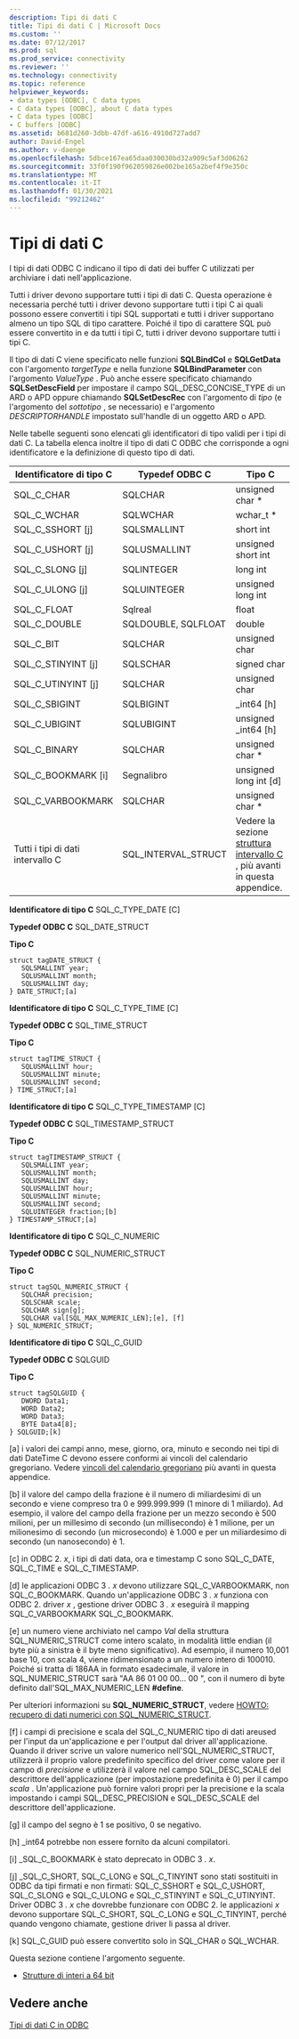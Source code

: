 ```yaml
---
description: Tipi di dati C
title: Tipi di dati C | Microsoft Docs
ms.custom: ''
ms.date: 07/12/2017
ms.prod: sql
ms.prod_service: connectivity
ms.reviewer: ''
ms.technology: connectivity
ms.topic: reference
helpviewer_keywords:
- data types [ODBC], C data types
- C data types [ODBC], about C data types
- C data types [ODBC]
- C buffers [ODBC]
ms.assetid: b681d260-3dbb-47df-a616-4910d727add7
author: David-Engel
ms.author: v-daenge
ms.openlocfilehash: 5dbce167ea65daa030030bd32a909c5af3d06262
ms.sourcegitcommit: 33f0f190f962059826e002be165a2bef4f9e350c
ms.translationtype: MT
ms.contentlocale: it-IT
ms.lasthandoff: 01/30/2021
ms.locfileid: "99212462"
---
```

# <a name="c-data-types"></a>Tipi di dati C
I tipi di dati ODBC C indicano il tipo di dati dei buffer C utilizzati per archiviare i dati nell'applicazione.  
  
 Tutti i driver devono supportare tutti i tipi di dati C. Questa operazione è necessaria perché tutti i driver devono supportare tutti i tipi C ai quali possono essere convertiti i tipi SQL supportati e tutti i driver supportano almeno un tipo SQL di tipo carattere. Poiché il tipo di carattere SQL può essere convertito in e da tutti i tipi C, tutti i driver devono supportare tutti i tipi C.  
  
 Il tipo di dati C viene specificato nelle funzioni **SQLBindCol** e **SQLGetData** con l'argomento *targetType* e nella funzione **SQLBindParameter** con l'argomento *ValueType* . Può anche essere specificato chiamando **SQLSetDescField** per impostare il campo SQL_DESC_CONCISE_TYPE di un ARD o APD oppure chiamando **SQLSetDescRec** con l'argomento di *tipo* (e l'argomento del *sottotipo* , se necessario) e l'argomento *DESCRIPTORHANDLE* impostato sull'handle di un oggetto ARD o APD.  
  
 Nelle tabelle seguenti sono elencati gli identificatori di tipo validi per i tipi di dati C. La tabella elenca inoltre il tipo di dati C ODBC che corrisponde a ogni identificatore e la definizione di questo tipo di dati.  
  
|Identificatore di tipo C|Typedef ODBC C|Tipo C|  
|-----------------------|--------------------|------------|  
|SQL_C_CHAR|SQLCHAR|unsigned char *|  
|SQL_C_WCHAR|SQLWCHAR|wchar_t *|  
|SQL_C_SSHORT [j]|SQLSMALLINT|short int|  
|SQL_C_USHORT [j]|SQLUSMALLINT|unsigned short int|  
|SQL_C_SLONG [j]|SQLINTEGER|long int|  
|SQL_C_ULONG [j]|SQLUINTEGER|unsigned long int|  
|SQL_C_FLOAT|Sqlreal|float|  
|SQL_C_DOUBLE|SQLDOUBLE, SQLFLOAT|double|  
|SQL_C_BIT|SQLCHAR|unsigned char|  
|SQL_C_STINYINT [j]|SQLSCHAR|signed char|  
|SQL_C_UTINYINT [j]|SQLCHAR|unsigned char|  
|SQL_C_SBIGINT|SQLBIGINT|_int64 [h]|  
|SQL_C_UBIGINT|SQLUBIGINT|unsigned _int64 [h]|  
|SQL_C_BINARY|SQLCHAR|unsigned char *|  
|SQL_C_BOOKMARK [i]|Segnalibro|unsigned long int [d]|  
|SQL_C_VARBOOKMARK|SQLCHAR|unsigned char *|  
|Tutti i tipi di dati intervallo C|SQL_INTERVAL_STRUCT|Vedere la sezione [struttura intervallo C](../../../odbc/reference/appendixes/c-interval-structure.md) , più avanti in questa appendice.|  
  
 **Identificatore di tipo C** SQL_C_TYPE_DATE [C]  
  
 **Typedef ODBC C** SQL_DATE_STRUCT  
  
 **Tipo C**  
  
```  
struct tagDATE_STRUCT {  
   SQLSMALLINT year;  
   SQLUSMALLINT month;  
   SQLUSMALLINT day;    
} DATE_STRUCT;[a]  
```  
  
 **Identificatore di tipo C** SQL_C_TYPE_TIME [C]  
  
 **Typedef ODBC C** SQL_TIME_STRUCT  
  
 **Tipo C**  
  
```  
struct tagTIME_STRUCT {  
   SQLUSMALLINT hour;  
   SQLUSMALLINT minute;  
   SQLUSMALLINT second;  
} TIME_STRUCT;[a]  
```  
  
 **Identificatore di tipo C** SQL_C_TYPE_TIMESTAMP [C]  
  
 **Typedef ODBC C** SQL_TIMESTAMP_STRUCT  
  
 **Tipo C**  
  
```  
struct tagTIMESTAMP_STRUCT {  
   SQLSMALLINT year;  
   SQLUSMALLINT month;  
   SQLUSMALLINT day;  
   SQLUSMALLINT hour;  
   SQLUSMALLINT minute;  
   SQLUSMALLINT second;  
   SQLUINTEGER fraction;[b]   
} TIMESTAMP_STRUCT;[a]  
```  
  
 **Identificatore di tipo C** SQL_C_NUMERIC  
  
 **Typedef ODBC C** SQL_NUMERIC_STRUCT  
  
 **Tipo C**  
  
```  
struct tagSQL_NUMERIC_STRUCT {  
   SQLCHAR precision;  
   SQLSCHAR scale;  
   SQLCHAR sign[g];  
   SQLCHAR val[SQL_MAX_NUMERIC_LEN];[e], [f]   
} SQL_NUMERIC_STRUCT;  
```  
  
 **Identificatore di tipo C** SQL_C_GUID  
  
 **Typedef ODBC C** SQLGUID  
  
 **Tipo C**  
  
```  
struct tagSQLGUID {  
   DWORD Data1;  
   WORD Data2;  
   WORD Data3;  
   BYTE Data4[8];  
} SQLGUID;[k]  
```  
  
 [a] i valori dei campi anno, mese, giorno, ora, minuto e secondo nei tipi di dati DateTime C devono essere conformi ai vincoli del calendario gregoriano. Vedere [vincoli del calendario gregoriano](../../../odbc/reference/appendixes/constraints-of-the-gregorian-calendar.md) più avanti in questa appendice.  
  
 [b] il valore del campo della frazione è il numero di miliardesimi di un secondo e viene compreso tra 0 e 999.999.999 (1 minore di 1 miliardo). Ad esempio, il valore del campo della frazione per un mezzo secondo è 500 milioni, per un millesimo di secondo (un millisecondo) è 1 milione, per un milionesimo di secondo (un microsecondo) è 1.000 e per un miliardesimo di secondo (un nanosecondo) è 1.  
  
 [c] in ODBC 2. *x*, i tipi di dati data, ora e timestamp C sono SQL_C_DATE, SQL_C_TIME e SQL_C_TIMESTAMP.  
  
 [d] le applicazioni ODBC 3 *. x* devono utilizzare SQL_C_VARBOOKMARK, non SQL_C_BOOKMARK. Quando un'applicazione ODBC 3 *. x* funziona con ODBC 2. driver *x* , gestione driver ODBC 3 *. x* eseguirà il mapping SQL_C_VARBOOKMARK SQL_C_BOOKMARK.  
  
 [e] un numero viene archiviato nel campo *Val* della struttura SQL_NUMERIC_STRUCT come intero scalato, in modalità little endian (il byte più a sinistra è il byte meno significativo). Ad esempio, il numero 10,001 base 10, con scala 4, viene ridimensionato a un numero intero di 100010. Poiché si tratta di 186AA in formato esadecimale, il valore in SQL_NUMERIC_STRUCT sarà "AA 86 01 00 00... 00 ", con il numero di byte definito dall'SQL_MAX_NUMERIC_LEN **#define**.  
  
 Per ulteriori informazioni su **SQL_NUMERIC_STRUCT**, vedere [HOWTO: recupero di dati numerici con SQL_NUMERIC_STRUCT](retrieve-numeric-data-sql-numeric-struct-kb222831.md).  
  
 [f] i campi di precisione e scala del SQL_C_NUMERIC tipo di dati areused per l'input da un'applicazione e per l'output dal driver all'applicazione. Quando il driver scrive un valore numerico nell'SQL_NUMERIC_STRUCT, utilizzerà il proprio valore predefinito specifico del driver come valore per il campo di *precisione* e utilizzerà il valore nel campo SQL_DESC_SCALE del descrittore dell'applicazione (per impostazione predefinita è 0) per il campo *scala* . Un'applicazione può fornire valori propri per la precisione e la scala impostando i campi SQL_DESC_PRECISION e SQL_DESC_SCALE del descrittore dell'applicazione.  
  
 [g] il campo del segno è 1 se positivo, 0 se negativo.  
  
 [h] _int64 potrebbe non essere fornito da alcuni compilatori.  
  
 [i] _SQL_C_BOOKMARK è stato deprecato in ODBC 3 *. x*.  
  
 [j] _SQL_C_SHORT, SQL_C_LONG e SQL_C_TINYINT sono stati sostituiti in ODBC da tipi firmati e non firmati: SQL_C_SSHORT e SQL_C_USHORT, SQL_C_SLONG e SQL_C_ULONG e SQL_C_STINYINT e SQL_C_UTINYINT. Driver ODBC 3 *. x* che dovrebbe funzionare con ODBC 2. le applicazioni *x* devono supportare SQL_C_SHORT, SQL_C_LONG e SQL_C_TINYINT, perché quando vengono chiamate, gestione driver li passa al driver.  
  
 [k] SQL_C_GUID può essere convertito solo in SQL_CHAR o SQL_WCHAR.  
  
 Questa sezione contiene l'argomento seguente.  
  
-   [Strutture di interi a 64 bit](../../../odbc/reference/appendixes/64-bit-integer-structures.md)  
  
## <a name="see-also"></a>Vedere anche  
 [Tipi di dati C in ODBC](../../../odbc/reference/develop-app/c-data-types-in-odbc.md)
